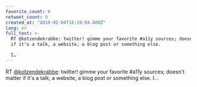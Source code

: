 ```yaml
---
favorite_count: 0
retweet_count: 0
created_at: "2019-02-04T16:19:04.000Z"
lang: en
full_text: >-
  RT @kotzendekrabbe: twitter! gimme your favorite #a11y sources; doesn't matter
  if it's a talk, a website, a blog post or something else.

  I…
---
```


RT [@kotzendekrabbe](https://twitter.com/kotzendekrabbe): twitter! gimme your
favorite #a11y sources; doesn't matter if it's a talk, a website, a blog post or
something else. I…
